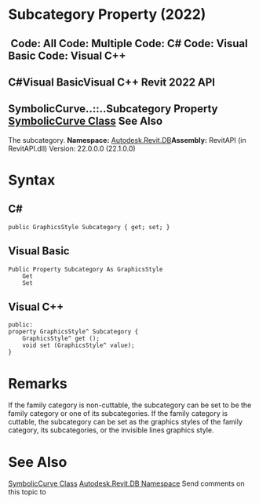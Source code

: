 # Subcategory Property (2022)

﻿
 Code: All Code: Multiple Code: C# Code: Visual Basic Code: Visual C++   
---  
C#Visual BasicVisual C++
Revit 2022 API  
---  
SymbolicCurve..::..Subcategory Property   
[SymbolicCurve Class](c6c3bde4-4aa9-1b08-cd71-2fad0613d276.md "SymbolicCurve Class") See Also  
---  
The subcategory.
**Namespace:** [Autodesk.Revit.DB](87546ba7-461b-c646-cbb1-2cb8f5bff8b2.md "Autodesk.Revit.DB Namespace")**Assembly:** RevitAPI (in RevitAPI.dll) Version: 22.0.0.0 (22.1.0.0)
# Syntax
C#  
---  
```text
public GraphicsStyle Subcategory { get; set; }
```
  
Visual Basic  
---  
```text
Public Property Subcategory As GraphicsStyle
	Get
	Set
```
  
Visual C++  
---  
```text
public:
property GraphicsStyle^ Subcategory {
	GraphicsStyle^ get ();
	void set (GraphicsStyle^ value);
}
```
  
# Remarks
If the family category is non-cuttable, the subcategory can be set to be the family category or one of its subcategories. If the family category is cuttable, the subcategory can be set as the graphics styles of the family category, its subcategories, or the invisible lines graphics style. 
# See Also
[SymbolicCurve Class](c6c3bde4-4aa9-1b08-cd71-2fad0613d276.md "SymbolicCurve Class")
[Autodesk.Revit.DB Namespace](87546ba7-461b-c646-cbb1-2cb8f5bff8b2.md "Autodesk.Revit.DB Namespace")
Send comments on this topic to 